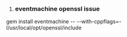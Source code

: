 1. ### eventmachine openssl issue

gem install eventmachine -- --with-cppflags=-I/usr/local/opt/openssl/include 
